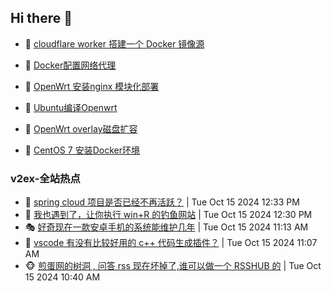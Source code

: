 ## Hi there 👋

<!--
**dkyg666/dkyg666** is a ✨ _special_ ✨ repository because its `README.md` (this file) appears on your GitHub profile.

Here are some ideas to get you started:

- 🔭 I’m currently working on ...
- 🌱 I’m currently learning ...
- 👯 I’m looking to collaborate on ...
- 🤔 I’m looking for help with ...
- 💬 Ask me about ...
- 📫 How to reach me: ...
- 😄 Pronouns: ...
- ⚡ Fun fact: ...
-->

<!-- BLOG-POST-LIST:START -->
- 🦩 [cloudflare worker 搭建一个 Docker 镜像源](http://blog.1996099.xyz/archives/cloudflare-worker-da-jian-yi-ge-docker-jing-xiang-zhan) 

- 🚦 [Docker配置网络代理](http://blog.1996099.xyz/archives/dockerpei-zhi-wang-luo-dai-li) 

- 🫶 [OpenWrt 安装nginx 模块化部署](http://blog.1996099.xyz/archives/openwrt-an-zhuang-nginx-mo-kuai-hua-bu-shu) 

- 🦄 [Ubuntu编译Openwrt](http://blog.1996099.xyz/archives/ubuntuzi-bian-yi-openwrt) 

- 🐻 [OpenWrt overlay磁盘扩容](http://blog.1996099.xyz/archives/openwrt-overlay) 

- 🤖 [CentOS 7 安装Docker环境](http://blog.1996099.xyz/archives/centos-docker) 
<!-- BLOG-POST-LIST:END -->

### v2ex-全站热点
<!-- v2ex:START -->
- 🥸 [spring cloud 项目是否已经不再活跃？](https://www.v2ex.com/t/1080593#reply2) | Tue Oct 15 2024 12:33 PM
- 🤗 [我也遇到了，让你执行 win+R 的钓鱼网站](https://www.v2ex.com/t/1080591#reply4) | Tue Oct 15 2024 12:30 PM
- 🎭 [好奇现在一款安卓手机的系统能维护几年](https://www.v2ex.com/t/1080577#reply13) | Tue Oct 15 2024 11:13 AM
- 🥷 [vscode 有没有比较好用的 c++ 代码生成插件？](https://www.v2ex.com/t/1080576#reply0) | Tue Oct 15 2024 11:07 AM
- 🐵 [煎蛋网的树洞 , 问答 rss 现在坏掉了,谁可以做一个 RSSHUB 的](https://www.v2ex.com/t/1080569#reply0) | Tue Oct 15 2024 10:40 AM<!-- v2ex:END -->

